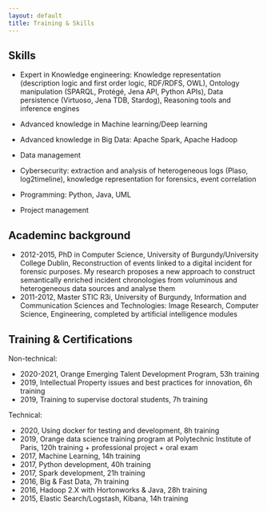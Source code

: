 ```yaml
---
layout: default
title: Training & Skills
---
```


## Skills
* Expert in Knowledge engineering: Knowledge representation (description logic and first order logic, RDF/RDFS, OWL), Ontology manipulation (SPARQL, Protégé, Jena API, Python APIs), Data persistence (Virtuoso, Jena TDB, Stardog), Reasoning tools and inference engines
* Advanced knowledge in Machine learning/Deep learning
* Advanced knowledge in Big Data: Apache Spark, Apache Hadoop

* Data management
* Cybersecurity: extraction and analysis of heterogeneous logs (Plaso, log2timeline), knowledge representation for forensics, event correlation

* Programming: Python, Java, UML

* Project management

## Academinc background
* 2012-2015, PhD in Computer Science, University of Burgundy/University College Dublin, Reconstruction of events linked to a digital incident for forensic purposes. My research proposes a new approach to construct semantically enriched incident chronologies from voluminous and heterogeneous data sources and analyse them
* 2011-2012, Master STIC R3i, University of Burgundy, Information and Communication Sciences and Technologies: Image Research, Computer Science, Engineering, completed by artificial intelligence modules

## Training & Certifications
Non-technical:
* 2020-2021, Orange Emerging Talent Development Program, 53h training
* 2019, Intellectual Property issues and best practices for innovation, 6h training
* 2019, Training to supervise doctoral students, 7h training

Technical:
* 2020, Using docker for testing and development, 8h training
* 2019, Orange data science training program at Polytechnic Institute of Paris, 120h training + professional project + oral exam
* 2017, Machine Learning, 14h training
* 2017, Python development, 40h training
* 2017, Spark development, 21h training
* 2016, Big & Fast Data, 7h training
* 2016, Hadoop 2.X with Hortonworks & Java, 28h training
* 2015, Elastic Search/Logstash, Kibana, 14h training
